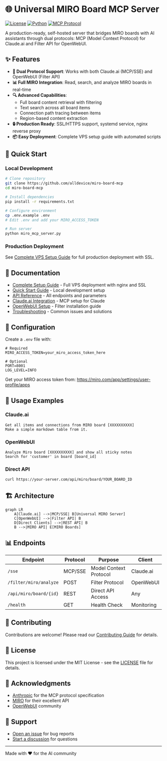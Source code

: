# 🌐 Universal MIRO Board MCP Server

[![License](https://img.shields.io/badge/license-MIT-blue.svg)](LICENSE)
[![Python](https://img.shields.io/badge/python-3.8+-blue.svg)](https://www.python.org)
[![MCP Protocol](https://img.shields.io/badge/MCP-2024--11--05-green.svg)](https://modelcontextprotocol.io)

A production-ready, self-hosted server that bridges MIRO boards with AI assistants through dual protocols: MCP (Model Context Protocol) for Claude.ai and Filter API for OpenWebUI.

## ✨ Features

- **🤖 Dual Protocol Support**: Works with both Claude.ai (MCP/SSE) and OpenWebUI (Filter API)
- **📊 Full MIRO Integration**: Read, search, and analyze MIRO boards in real-time
- **🔍 Advanced Capabilities**: 
  - Full board content retrieval with filtering
  - Text search across all board items
  - Connection path tracing between items
  - Region-based content extraction
- **🔒 Production Ready**: SSL/HTTPS support, systemd service, nginx reverse proxy
- **📦 Easy Deployment**: Complete VPS setup guide with automated scripts

## 🚀 Quick Start

### Local Development
```bash
# Clone repository
git clone https://github.com/alldevice/miro-board-mcp
cd miro-board-mcp

# Install dependencies
pip install -r requirements.txt

# Configure environment
cp .env.example .env
# Edit .env and add your MIRO_ACCESS_TOKEN

# Run server
python miro_mcp_server.py
```

### Production Deployment
See [Complete VPS Setup Guide](docs/SETUP_GUIDE.md) for full production deployment with SSL.

## 📖 Documentation

- [Complete Setup Guide](docs/SETUP_GUIDE.md) - Full VPS deployment with nginx and SSL
- [Quick Start Guide](docs/QUICK_START.md) - Local development setup
- [API Reference](docs/API_REFERENCE.md) - All endpoints and parameters
- [Claude.ai Integration](docs/CLAUDE_INTEGRATION.md) - MCP setup for Claude
- [OpenWebUI Setup](docs/OPENWEBUI_SETUP.md) - Filter installation guide
- [Troubleshooting](docs/TROUBLESHOOTING.md) - Common issues and solutions

## 🔧 Configuration

Create a `.env` file with:
```env
# Required
MIRO_ACCESS_TOKEN=your_miro_access_token_here

# Optional
PORT=8001
LOG_LEVEL=INFO
```

Get your MIRO access token from: https://miro.com/app/settings/user-profile/apps

## 🎯 Usage Examples

### Claude.ai
```
Get all items and connections from MIRO board [XXXXXXXXXX]
Make a simple markdown table from it.
```

### OpenWebUI
```
Analyze Miro board [XXXXXXXXXX] and show all sticky notes
Search for 'customer' in board [board_id]
```

### Direct API
```bash
curl https://your-server.com/api/miro/board/YOUR_BOARD_ID
```

## 🏗️ Architecture

```mermaid
graph LR
    A[Claude.ai] -->|MCP/SSE| B[Universal MIRO Server]
    C[OpenWebUI] -->|Filter API| B
    D[Direct Clients] -->|REST API| B
    B -->|MIRO API| E[MIRO Boards]
```

## 📊 Endpoints

| Endpoint | Protocol | Purpose | Client |
|----------|----------|---------|--------|
| `/sse` | MCP/SSE | Model Context Protocol | Claude.ai |
| `/filter/miro/analyze` | POST | Filter Protocol | OpenWebUI |
| `/api/miro/board/{id}` | REST | Direct API Access | Any |
| `/health` | GET | Health Check | Monitoring |

## 🤝 Contributing

Contributions are welcome! Please read our [Contributing Guide](CONTRIBUTING.md) for details.

## 📄 License

This project is licensed under the MIT License - see the [LICENSE](LICENSE) file for details.

## 🙏 Acknowledgments

- [Anthropic](https://anthropic.com) for the MCP protocol specification
- [MIRO](https://miro.com) for their excellent API
- [OpenWebUI](https://openwebui.com) community

## 💬 Support

- [Open an issue](https://github.com/alldevice/miro-board-mcp/issues) for bug reports
- [Start a discussion](https://github.com/alldevice/miro-board-mcp/discussions) for questions

---
Made with ❤️ for the AI community